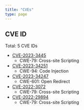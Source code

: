 ```yaml
---
title: "CVEs"
type: page
---
```


## CVE ID
Total: 5 CVE IDs
- [CVE-2023-3445](https://nvd.nist.gov/vuln/detail/CVE-2023-3445)
  - CWE-79: Cross-site Scripting
- [CVE-2023-34251](https://nvd.nist.gov/vuln/detail/CVE-2023-34251)
  - CWE-94: Code Injection
- [CVE-2023-34247](https://nvd.nist.gov/vuln/detail/CVE-2023-34247)
  - CWE-601: Open Redirect
- [CVE-2022-3072](https://nvd.nist.gov/vuln/detail/CVE-2022-3072)
  - CWE-79: Cross-site Scripting
- [CVE-2022-29894](https://nvd.nist.gov/vuln/detail/CVE-2022-29894)
  - CWE-79: Cross-site Scripting






